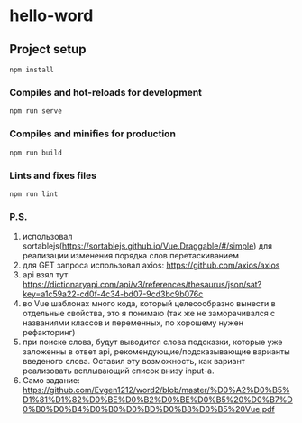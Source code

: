 # hello-word

## Project setup
```
npm install
```

### Compiles and hot-reloads for development
```
npm run serve
```

### Compiles and minifies for production
```
npm run build
```

### Lints and fixes files
```
npm run lint
```

### P.S.
1. использовал sortablejs(https://sortablejs.github.io/Vue.Draggable/#/simple) для реализации изменения порядка слов перетаскиванием 
2. для  GET запроса использовал axios: https://github.com/axios/axios
3. api взял тут https://dictionaryapi.com/api/v3/references/thesaurus/json/sat?key=a1c59a22-cd0f-4c34-bd07-9cd3bc9b076c
4. во Vue шаблонах много кода, который целесообразно вынести в отдельные свойства, это я понимаю (так же не заморачивался с названиями классов и переменных, по хорошему нужен рефакторинг)
5. при поиске слова, будут выводится слова подсказки, которые уже заложенны в ответ api, рекомендующие/подсказывающие варианты введеного слова. Оставил эту возможность, как вариант реализовать всплывающий список внизу input-а.
6. Само задание: https://github.com/Evgen1212/word2/blob/master/%D0%A2%D0%B5%D1%81%D1%82%D0%BE%D0%B2%D0%BE%D0%B5%20%D0%B7%D0%B0%D0%B4%D0%B0%D0%BD%D0%B8%D0%B5%20Vue.pdf


